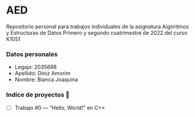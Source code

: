 # AED
Repositorio personal para trabajos individuales de la asignatura Algoritmos y Estructuras de Datos
Primero y segundo cuatrimestre de 2022 del curso K1051 

### Datos personales
* Legajo: 2035698
* Apellido: Diniz Amorim
* Nombre: Bianca Joaquina


### Indice de proyectos :construction:
- [ ] Trabajo #0 — "Hello, World!" en C++
